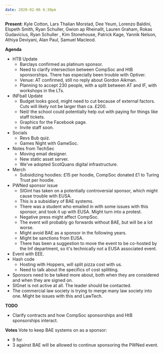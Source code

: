 ```yaml
---
date: 2020-02-06 6:30pm
---
```


**Present**:
Kyle Cotton, Lars Thalian Morstad, Dee Yeum, Lorenzo Baldini, Elspeth Smith, Ryan Schuller, Gwion ap Rheinallt, Lauren Graham, Rokas Gudavicius, Ryan Schuller , Kim Stonehouse, Patrick Kage, Yannik Nelson, Athiya Deviyani, Alan Paul, Samuel Macleod.

**Agenda**

- HTB Update
  - Barclays confirmed as platinum sponsor.
  - Need to clarify intersection between CompSoc and HtB sponsorships. There has especially been trouble with Optiver.
  - Venue: AT confirmed, still no reply about Gordon Aikman.
  - Planning to accept 230 people, with a split between AT and IF, with workshops in the LTs.
- INFball Update
  - Budget looks good, might need to cut because of external factors. Cuts will likely not be larger than ca. £200.
  - Neil/ the school could potentially help out with paying for things like staff tickets.
  - Graphics for the Facebook page.
  - Invite staff soon.
- Socials
  - Revs Bub quiz.
  - Games Night with GameSoc.
- Notes from TechSec
  - Moving email designer.
  - New static asset server.
  - We've adopted ScotQuans digital infrastructure.
- Merch
  - Subsidizing hoodies: £15 per hoodie, CompSoc donated £1 to Turing Trust per hoodie.
- PWNed sponsor issue
  - SIGint has taken on a potentially controversial sponsor, which might cause trouble with EUSA.
  - This is a subsidiary of BAE systems.
  - There was a student who emailed in with some issues with this sponsor, and took it up with EUSA. Might turn into a protest.
  - Negative press might affect CompSoc.
  - The event will probably go forwards without BAE, but will be a lot worse.
  - Might avoid BAE as a sponsor in the following years.
  - Might be sanctions from EUSA.
  - There has been a suggestion to move the event to be co-hosted by the Inf department, so it's technically not a EUSA associated event.
- Event with EEE.
- Hash code
  - Hosting with Hoppers, will split pizza cost with us.
  - Need to talk about the specifics of cost splitting.
- Sponsors need to be talked more about, both when they are considered and when they are signed on.
- SIGnet is not active at all. The leader should be contacted.
- The commercial law society is trying to merge many law society into one. Might be issues with this and LawTech.

**TODO**

- Clarify contracts and how CompSoc sponsorships and HtB sponsorships interact.

**Votes**
Vote to keep BAE systems on as a sponsor:

- 9 for
- 3 against
  BAE will be allowed to continue sponsoring the PWNed event.
